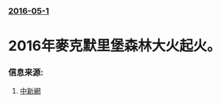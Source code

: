 ### [2016-05-1](/news/2016/05/1/index.md)

##### 
# 2016年麥克默里堡森林大火起火。 




### 信息来源:

1. [中新網](http://www.chinanews.com/gj/2016/05-07/7861698.shtml)

